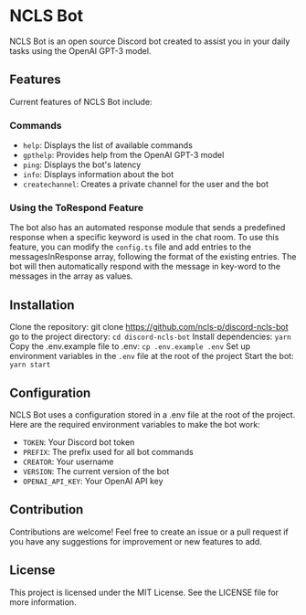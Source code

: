 # NCLS Bot
NCLS Bot is an open source Discord bot created to assist you in your daily tasks using the OpenAI GPT-3 model.

## Features
Current features of NCLS Bot include:

### Commands
- `help`: Displays the list of available commands
- `gpthelp`: Provides help from the OpenAI GPT-3 model
- `ping`: Displays the bot's latency
- `info`: Displays information about the bot
- `createchannel`: Creates a private channel for the user and the bot

### Using the ToRespond Feature
The bot also has an automated response module that sends a predefined response when a specific keyword is used in the chat room. To use this feature, you can modify the `config.ts` file and add entries to the messagesInResponse array, following the format of the existing entries. The bot will then automatically respond with the message in key-word to the messages in the array as values.


## Installation
Clone the repository: git clone https://github.com/ncls-p/discord-ncls-bot
go to the project directory: `cd discord-ncls-bot`
Install dependencies: `yarn`
Copy the .env.example file to .env: `cp .env.example .env`
Set up environment variables in the `.env` file at the root of the project
Start the bot: `yarn start`

## Configuration
NCLS Bot uses a configuration stored in a .env file at the root of the project. Here are the required environment variables to make the bot work:

- `TOKEN`: Your Discord bot token
- `PREFIX`: The prefix used for all bot commands
- `CREATOR`: Your username
- `VERSION`: The current version of the bot
- `OPENAI_API_KEY`: Your OpenAI API key

## Contribution
Contributions are welcome! Feel free to create an issue or a pull request if you have any suggestions for improvement or new features to add.

## License
This project is licensed under the MIT License. See the LICENSE file for more information.
